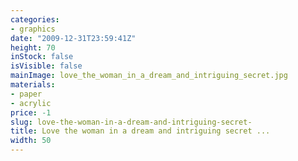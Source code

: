 ```yaml
---
categories:
- graphics
date: "2009-12-31T23:59:41Z"
height: 70
inStock: false
isVisible: false
mainImage: love_the_woman_in_a_dream_and_intriguing_secret.jpg
materials:
- paper
- acrylic
price: -1
slug: love-the-woman-in-a-dream-and-intriguing-secret-
title: Love the woman in a dream and intriguing secret ...
width: 50
---
```



